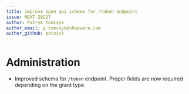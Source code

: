 ```yaml
---
title: improve open api schema for /token endpoint
issue: NEXT-29227
author: Patryk Tomczyk
author_email: p.tomczyk@shopware.com
author_github: patzick
---
```


# Administration

-   Improved schema for `/token` endpoint. Proper fields are now required depending on the grant type.
